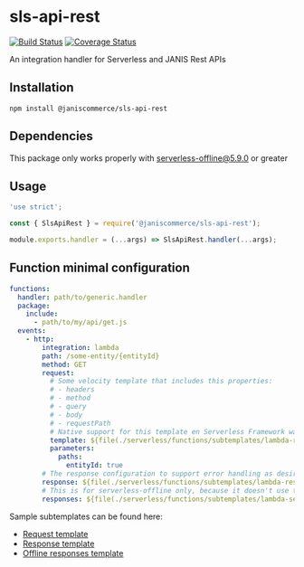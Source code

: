 # sls-api-rest

[![Build Status](https://travis-ci.org/janis-commerce/sls-api-rest.svg?branch=master)](https://travis-ci.org/janis-commerce/sls-api-rest)
[![Coverage Status](https://coveralls.io/repos/github/janis-commerce/sls-api-rest/badge.svg?branch=master)](https://coveralls.io/github/janis-commerce/sls-api-rest?branch=master)

An integration handler for Serverless and JANIS Rest APIs

## Installation

```
npm install @janiscommerce/sls-api-rest
```

## Dependencies

This package only works properly with serverless-offline@5.9.0 or greater

## Usage

```js
'use strict';

const { SlsApiRest } = require('@janiscommerce/sls-api-rest');

module.exports.handler = (...args) => SlsApiRest.handler(...args);
```


## Function minimal configuration

```yml
functions:
  handler: path/to/generic.handler
  package:
    include:
      - path/to/my/api/get.js
  events:
    - http:
        integration: lambda
        path: /some-entity/{entityId}
        method: GET
        request:
          # Some velocity template that includes this properties:
          # - headers
          # - method
          # - query
          # - body
          # - requestPath
          # Native support for this template en Serverless Framework was suggested in https://github.com/serverless/serverless/issues/6364
          template: ${file(./serverless/functions/subtemplates/lambda-request-with-path.yml)}
          parameters:
            paths:
              entityId: true
        # The response configuration to support error handling as desired
        response: ${file(./serverless/functions/subtemplates/lambda-response-with-cors.yml)}
        # This is for serverless-offline only, because it doesn't use the `response` property (yet)
        responses: ${file(./serverless/functions/subtemplates/lambda-serverless-offline-responses.yml)}
```

Sample subtemplates can be found here:
- [Request template](docs/request-template-demo.yml)
- [Response template](docs/response-template-demo.yml)
- [Offline responses template](docs/offline-responses-template-demo.yml)
